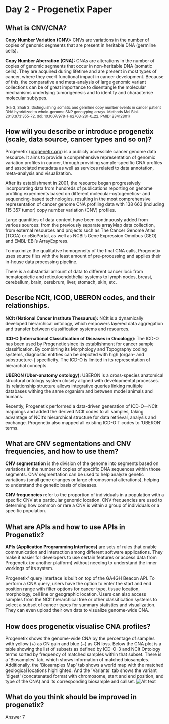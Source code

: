 # **Day 2 - Progenetix Paper**
 
## **What is CNV/CNA?**

**Copy Number Variation (CNV):** CNVs are variations in the number of copies of genomic segments that are present in heritable DNA (germline cells).

**Copy Number Aberration (CNA):** CNAs are alterations in the number of copies of genomic segments that occur in non-heritable DNA (somatic cells). They are acquired during lifetime and are present in most types of cancer, where they exert functional impact in cancer development.
Because of this, the comparative and meta-analysis of large genomic variant collections can be of great importance to disentangle the molecular mechanisms underlying tumorigenesis and to identify and characterise molecular subtypes.

<sub>(Ha G, Shah S. Distinguishing somatic and germline copy number events in cancer patient DNA hybridized to whole-genome SNP genotyping arrays. Methods Mol Biol. 2013;973:355-72. doi: 10.1007/978-1-62703-281-0_22. PMID: 23412801)</sub>

## **How will you describe or introduce progenetix (scale, data source, cancer types and so on)?**

Progenetix ([progenetix.org](https://progenetix.org/)) is a publicly accessible cancer genome data resource. It aims to provide a comprehensive representation of genomic variation profiles in cancer, through providing sample-specific CNA profiles and associated metadata as well as services related to data annotation, meta-analysis and visualization.

After its establishment in 2001, the resource began progressively incorporating data from hundreds of publications reporting on genome profiling experiments based on different molecular-cytogenetics- and sequencing-based technologies, resulting in the most comprehensive representation of cancer genome CNA profiling data with 138 663 (including 115 357 tumor) copy number variation (CNV) profiles.

Large quantities of data content have been continuously added from various sources: from the previously separate arrayMap data collection, from external resources and projects such as The Cancer Genome Atlas (TCGA) or cBioPortal, as well as NCBI’s Gene Expression Omnibus (GEO) and EMBL-EBI’s ArrayExpress.

To maximize the qualitative homogeneity of the final CNA calls, Progenetix uses source files with the least amount of pre-processing and applies their in-house data processing pipeline.

There is a substantial amount of data to different cancer loci: from hematopoietic and reticuloendothelial systems to lymph nodes, breast, cerebellum, brain, cerebrum, liver, stomach, skin, etc.

## **Describe NCIt, ICOD, UBERON codes, and their relationships.**

**NCIt (National Cancer Institute Thesaurus):** NCIt is a dynamically developed hierarchical ontology, which empowers layered data aggregation and transfer between classification systems and resources.

**ICD-O (International Classification of Diseases in Oncology):** The ICD-O has been used by Progenetix since its establishment for cancer sample classification. By combining its Morphology and Topography coding systems, diagnostic entities can be depicted with high (organ- and substructure-) specificity. The ICD-O is limited in its representation of hierarchal concepts.

**UBERON (Uber-anatomy ontology):** UBERON is a cross-species anatomical structural ontology system closely aligned with developmental processes. Its relationship structure allows integrative queries linking multiple databases withing the same organism and between model animals and humans.

Recently, Progenetix performed a data-driven generation of ICD-O—NCIt mappings and added the derived NCIt codes to all samples, taking advantage of NCIt’s hierarchical structure for data retrieval, analysis and exchange. Progenetix also mapped all existing ICD-O T codes to 'UBERON' terms.

## **What are CNV segmentations and CNV frequencies, and how to use them?**

**CNV segmentation** is the division of the genome into segments based on variations in the number of copies of specific DNA sequences within those segments. CNV segmentation can be used to help analyze genetic variations (small gene changes or large chromosomal alterations), helping to understand the genetic basis of diseases.

**CNV frequencies** refer to the proportion of individuals in a population with a specific CNV at a particular genomic location. CNV frequencies are used to determing how common or rare a CNV is within a group of individuals or a specific population.

## **What are APIs and how to use APIs in Progenetix?**

**APIs (Application Programming Interfaces)** are sets of rules that enable communication and interaction among different software applications. They make it easier for developers to use certain features or access data from Progenetix (or another platform) without needing to understand the inner workings of its system.

Progenetix' query interface is built on top of the GA4GH Beacon API. To perform a CNA query, users have the option to enter the start and end position range with filter options for cancer type, tissue location, morphology, cell line or geographic location. Users can also access samples from the NCIt hierarchical tree or other classification systems to select a subset of cancer types for summary statistics and visualization. They can even upload their own data to visualize genome-wide CNA.


## **How does progenetix visualise CNA profiles?**

Progenetix shows the genome-wide CNA by the percentage of samples with yellow (+) as CN gain and blue (−) as CN loss. Below the CNA plot is a table showing the list of subsets as defined by ICD-O-3 and NCIt Ontology terms sorted by frequency of matched samples within that subset. There is a 'Biosamples' tab, which shows information of matched biosamples. Additionally, the 'Biosamples Map' tab shows a world map with the matched geological locations highlighted. And the 'Variants' tab shows the variant 'digest' (concatenated format with chromosome, start and end position, and type of the CNA) and its corresponding biosample and callset.
![Alt text]([http://full/path/to/img.jpg](https://oup.silverchair-cdn.com/oup/backfile/Content_public/Journal/database/2021/10.1093_database_baab043/1/baab043f3.jpeg?Expires=1698707251&Signature=ruloArU0tiOAZsGS40If6-6b07W9M-u8vL7Ko5Vm9mte3GnoHvPt2fGyiePDoovQXtriHxxN2tUwx2d2EroJvddOUZY6eMqzD5loXUnHqDp5x530ZfChJKEXWwEEClalrHuEPfSrm8-gtonUq8kamoJy8LSyhrKk62kBg2FSVWyZZiGGBdaSqFrg9jQpUr9xLwZLXeSZ7eHjHa9ABbHoTtkWUYMW5H2sY4nsRg2EY8Ek~a-Pba-4pbKeIeRx5qJzldFvSLhIPKFd2gqfV-0JWCJ2tA8mm8F5zHdXMPvycQj3vkQ9VwJsWV27LHV~Mx7ufAK8R-dio14OMv7giBfPvQ__&Key-Pair-Id=APKAIE5G5CRDK6RD3PGA)https://oup.silverchair-cdn.com/oup/backfile/Content_public/Journal/database/2021/10.1093_database_baab043/1/baab043f3.jpeg?Expires=1698707251&Signature=ruloArU0tiOAZsGS40If6-6b07W9M-u8vL7Ko5Vm9mte3GnoHvPt2fGyiePDoovQXtriHxxN2tUwx2d2EroJvddOUZY6eMqzD5loXUnHqDp5x530ZfChJKEXWwEEClalrHuEPfSrm8-gtonUq8kamoJy8LSyhrKk62kBg2FSVWyZZiGGBdaSqFrg9jQpUr9xLwZLXeSZ7eHjHa9ABbHoTtkWUYMW5H2sY4nsRg2EY8Ek~a-Pba-4pbKeIeRx5qJzldFvSLhIPKFd2gqfV-0JWCJ2tA8mm8F5zHdXMPvycQj3vkQ9VwJsWV27LHV~Mx7ufAK8R-dio14OMv7giBfPvQ__&Key-Pair-Id=APKAIE5G5CRDK6RD3PGA "CNA by percentage")


## **What do you think should be improved in progenetix?**

Answer 7
